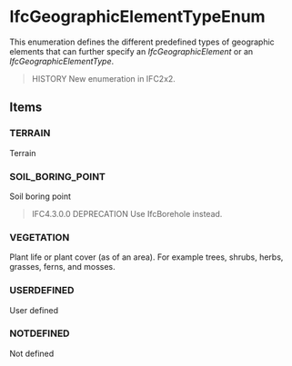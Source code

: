 # IfcGeographicElementTypeEnum

This enumeration defines the different predefined types of geographic elements that can further specify an _IfcGeographicElement_ or an _IfcGeographicElementType_.

> HISTORY New enumeration in IFC2x2.

## Items

### TERRAIN
Terrain

### SOIL_BORING_POINT
Soil boring point

> IFC4.3.0.0 DEPRECATION Use IfcBorehole instead.

### VEGETATION
Plant life or plant cover (as of an area). For example trees, shrubs, herbs, grasses, ferns, and mosses.

### USERDEFINED
User defined

### NOTDEFINED
Not defined